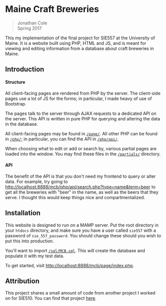 # Maine Craft Breweries
> Jonathan Cole <br /> Spring 2017

This my implementation of the final project for SIE557 
at the University of Maine. It is a website built using
PHP, HTML and JS, and is meant for viewing and editing 
information from a database about craft breweries in Maine.

## Introduction

#### Structure

All client-facing pages are rendered from PHP by the server. 
The client-side pages use a lot of JS for the forms; in 
particular, I made heavy of use of Bootstrap.

The pages talk to the server through AJAX requests to a
dedicated API on the server. This API is written in pure
PHP for querying and altering the data in the database.

All client-facing pages may be found in [`/page/`]("/page/"). 
All other PHP can be found in [`/php/`]("/php/"); in 
particular, you can find the API in [`/php/api/`]("/php/api").

When choosing what to edit or add or search by, various partial
pages are loaded into the window. You may find these files
in the [`/partials/`]("/partials/") directory.


#### API

The benefit of the API is that you don't need my frontend to
query or alter data. For example, try going to 
[http://localhost:8888/mcb/php/api/search.php?type=name&term=beer](http://localhost:8888/mcb/php/api/search.php?type=name&term=beer)
to get all the breweries with "beer" in the name, as well as
the beers that they serve. I thought this would keep things
nice and compartmentalized.


## Installation

This website is designed to run on a MAMP server. Put the root
directory in your `htdocs` directory, and make sure you have
a user called `sie557` with a password of `sie_557_password`.
You should change these should you wish to put this into
production.

You'll want to import [`/sql/MCB.sql`]("/sql/MCB.sql"). This
will create the database and populate it with my test data.

To get started, visit [http://localhost:8888/mcb/page/index.php](http://localhost:8888/mcb/page/index.php).


## Attribution

This project shares a small amount of code from another project
I worked on for SIE510. You can find that project [here](https://github.com/sixtycycles/airwhale).